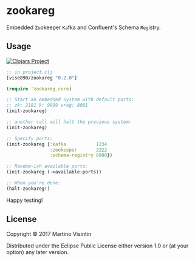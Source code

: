 # zookareg

Embedded `Zo`okeeper `Ka`fka and Confluent's Schema `Reg`istry.

## Usage

[![Clojars Project](https://img.shields.io/clojars/v/vise890/zookareg.svg)](https://clojars.org/vise890/zookareg)

```clojure
;; in project.clj
[vise890/zookareg "0.2.0"]
```

```clojure
(require 'zookareg.core)

;; Start an embedded System with default ports:
;; zk: 2181 k: 9999 sreg: 8081
(init-zookareg)

;; another call will halt the previous system:
(init-zookareg)

;; Specify ports:
(init-zookareg {:kafka           1234
                :zookeeper       2222
                :schema-registry 8080})

;; Random-ish available ports:
(init-zookareg (->available-ports))

;; When you're done:
(halt-zookareg!)
```

Happy testing!

## License

Copyright © 2017 Martino Visintin

Distributed under the Eclipse Public License either version 1.0 or (at
your option) any later version.

